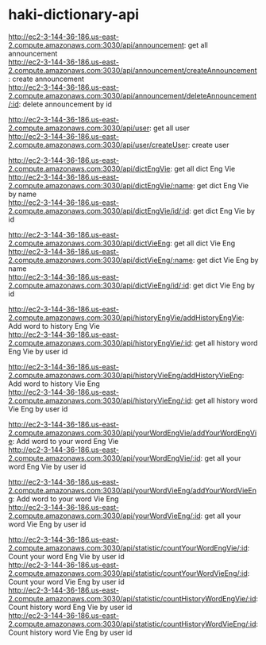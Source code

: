 # haki-dictionary-api

http://ec2-3-144-36-186.us-east-2.compute.amazonaws.com:3030/api/announcement: get all announcement  
http://ec2-3-144-36-186.us-east-2.compute.amazonaws.com:3030/api/announcement/createAnnouncement: create announcement  
http://ec2-3-144-36-186.us-east-2.compute.amazonaws.com:3030/api/announcement/deleteAnnouncement/:id: delete announcement by id  

http://ec2-3-144-36-186.us-east-2.compute.amazonaws.com:3030/api/user: get all user  
http://ec2-3-144-36-186.us-east-2.compute.amazonaws.com:3030/api/user/createUser: create user  

  
http://ec2-3-144-36-186.us-east-2.compute.amazonaws.com:3030/api/dictEngVie: get all dict Eng Vie  
http://ec2-3-144-36-186.us-east-2.compute.amazonaws.com:3030/api/dictEngVie/:name: get dict Eng Vie by name  
http://ec2-3-144-36-186.us-east-2.compute.amazonaws.com:3030/api/dictEngVie/id/:id: get dict Eng Vie by id  

http://ec2-3-144-36-186.us-east-2.compute.amazonaws.com:3030/api/dictVieEng: get all dict Vie Eng  
http://ec2-3-144-36-186.us-east-2.compute.amazonaws.com:3030/api/dictVieEng/:name: get dict Vie Eng by name  
http://ec2-3-144-36-186.us-east-2.compute.amazonaws.com:3030/api/dictVieEng/id/:id: get dict Vie Eng by id  

http://ec2-3-144-36-186.us-east-2.compute.amazonaws.com:3030/api/historyEngVie/addHistoryEngVie: Add word to history Eng Vie  
http://ec2-3-144-36-186.us-east-2.compute.amazonaws.com:3030/api/historyEngVie/:id: get all history word Eng Vie by user id  

http://ec2-3-144-36-186.us-east-2.compute.amazonaws.com:3030/api/historyVieEng/addHistoryVieEng: Add word to history Vie Eng  
http://ec2-3-144-36-186.us-east-2.compute.amazonaws.com:3030/api/historyVieEng/:id: get all history word Vie Eng by user id   

http://ec2-3-144-36-186.us-east-2.compute.amazonaws.com:3030/api/yourWordEngVie/addYourWordEngVie: Add word to your word Eng Vie  
http://ec2-3-144-36-186.us-east-2.compute.amazonaws.com:3030/api/yourWordEngVie/:id: get all your word Eng Vie by user id  

http://ec2-3-144-36-186.us-east-2.compute.amazonaws.com:3030/api/yourWordVieEng/addYourWordVieEng: Add word to your word Vie Eng  
http://ec2-3-144-36-186.us-east-2.compute.amazonaws.com:3030/api/yourWordVieEng/:id: get all your word Vie Eng by user id

http://ec2-3-144-36-186.us-east-2.compute.amazonaws.com:3030/api/statistic/countYourWordEngVie/:id: Count your word Eng Vie by user id  
http://ec2-3-144-36-186.us-east-2.compute.amazonaws.com:3030/api/statistic/countYourWordVieEng/:id: Count your word Vie Eng by user id  
http://ec2-3-144-36-186.us-east-2.compute.amazonaws.com:3030/api/statistic/countHistoryWordEngVie/:id: Count history word Eng Vie by user id  
http://ec2-3-144-36-186.us-east-2.compute.amazonaws.com:3030/api/statistic/countHistoryWordVieEng/:id: Count history word Vie Eng by user id  
